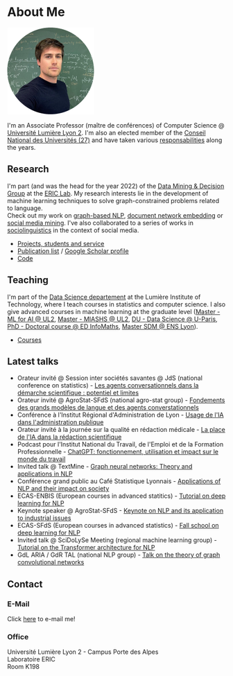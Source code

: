 # About Me

<img src="https://github.com/AdrienGuille/adrienguille.github.io/blob/main/assets/images/avatar.png?raw=true" width="200"/>

I'm an Associate Professor (maître de conférences) of Computer Science @ [Université Lumière Lyon 2](https://www.univ-lyon2.fr). I'm also an elected member of the [Conseil National des Universités (27)](https://cnu27.ls2n.fr/) and have taken various [responsabilities](https://adrienguille.github.io/service.html) along the years. 

## Research

I'm part (and was the head for the year 2022) of the [Data Mining & Decision Group](https://eric.msh-lse.fr/recherche/equipe-dmd/) at the [ERIC Lab](https://eric.msh-lse.fr). My research interests lie in the development of machine learning techniques to solve graph-constrained problems related to language. <br>Check out my work on [graph-based NLP](https://adrienguille.github.io/graph_nlp.html), [document network embedding](https://adrienguille.github.io/document_network_embedding.html) or [social media mining](https://adrienguille.github.io/social_media_mining.html). I've also collaborated to a series of works in [sociolinguistics](https://adrienguille.github.io/sociolinguistics.html) in the context of social media.

- [Projects, students and service](https://adrienguille.github.io/research.html)
- [Publication list](https://adrienguille.github.io/publications.html) / [Google Scholar profile](https://scholar.google.com/citations?user=mM_oO18AAAAJ)
- [Code](https://adrienguille.github.io/code.html)

## Teaching

I'm part of the [Data Science departement](https://iut.univ-lyon2.fr/formations/but/but-science-des-donnees) at the Lumière Institute of Technology, where I teach courses in statistics and computer science. I also give advanced courses in machine learning at the graduate level ([Master - ML for AI @ UL2](https://www.univ-lyon2.fr/master-2-informatique-machine-learning-pour-lintelligence-artficielle-mlai), [Master - MIASHS @ UL2](https://assp.univ-lyon2.fr/formation/en-alternance/master-miashs), [DU - Data Science @ U-Paris](https://iutparis-seine.u-paris.fr/metiers-de-la-data/diplome-duniversite-analyste-data-science/), [PhD - Doctoral course @ ED InfoMaths](http://edinfomaths.universite-lyon.fr/these/cours-doctoraux), [Master SDM @ ENS Lyon](http://www.ens-lyon.fr/MasterSDM/fr/master-2/m2-systemes-complexes)).

- [Courses](https://adrienguille.github.io/teaching.html)

## Latest talks

- Orateur invité @ Session inter sociétés savantes @ JdS (national conference on statistics) - [Les agents conversationnels dans la démarche scientifique : potentiel et limites](https://github.com/AdrienGuille/adrienguille.github.io/blob/main/publications/Agrostat%202025.pdf)
- Orateur invité @ AgroStat-SFdS (national agro-stat group) - [Fondements des grands modèles de langue et des agents converstationnels](https://github.com/AdrienGuille/adrienguille.github.io/blob/main/publications/Agrostat%202025.pdf)
- Conférence à l'Institut Régional d'Administration de Lyon - [Usage de l'IA dans l'administration publique]()
- Orateur invité à la journée sur la qualité en rédaction médicale - [La place de l'IA dans la rédaction scientifique](https://www.abelia-science.fr)
- Podcast pour l'Institut National du Travail, de l'Emploi et de la Formation Professionnelle - [ChatGPT: fonctionnement, utilisation et impact sur le monde du travail](https://www.intefp.tv/podcast)
- Invited talk @ TextMine - [Graph neural networks: Theory and applications in NLP](https://textmine.sciencesconf.org/data/pages/Adrien_TextMine.pdf)
- Conférence grand public au Café Statistique Lyonnais - [Applications of NLP and their impact on society](http://cafestatistiquelyonnais.blogspot.com/p/compte-rendus-des-cafes-passes.html)
- ECAS-ENBIS (European courses in advanced statitics) - [Tutorial on deep learning for NLP](https://conferences.enbis.org/event/23/)
- Keynote speaker @ AgroStat-SFdS - [Keynote on NLP and its application to industrial issues](https://drive.google.com/file/d/1KeAyvpEZ_KwCngF_3zmjQXDxeR3jJR0E/view)
- ECAS-SFdS (European courses in advanced statistics) - [Fall school on deep learning for NLP](https://www.sfds.asso.fr/fr/ecas/632-home/)
- Invited talk @ SciDoLySe Meeting (regional machine learning group) - [Tutorial on the Transformer architecture for NLP](http://scidolyse.ens-lyon.fr/sites/default/files/2021-05/guile_small.pdf)
- GdL ARIA / GdR TAL (national NLP group) - [Talk on the theory of graph convolutional networks](http://www.asso-aria.org/gdl/2021/20210115/)

## Contact

### E-Mail

Click <a href="mailto:adrien.guille&#64;univ-lyon2.fr">here</a> to e-mail me!

### Office
Université Lumière Lyon 2 - Campus Porte des Alpes<br>Laboratoire ERIC<br>Room K198
